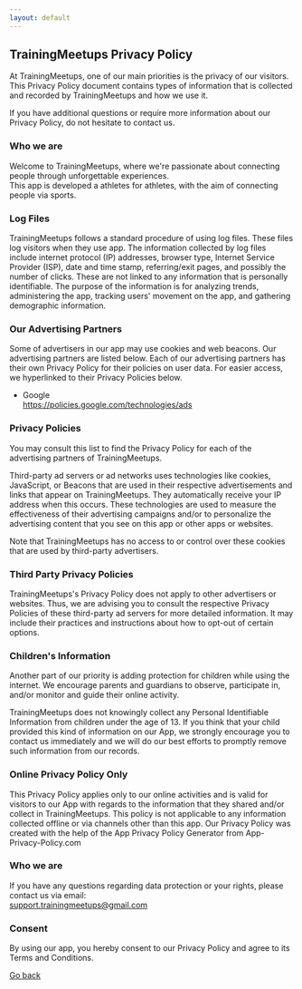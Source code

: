 ```yaml
---
layout: default
---
```


## TrainingMeetups Privacy Policy

At TrainingMeetups, one of our main priorities is the privacy of our visitors. This Privacy Policy document contains types of information that is collected and recorded by TrainingMeetups and how we use it.

If you have additional questions or require more information about our Privacy Policy, do not hesitate to contact us.

### Who we are

Welcome to TrainingMeetups, where we're passionate about connecting people through unforgettable experiences.  
This app is developed a athletes for athletes, with the aim of connecting people via sports.

### Log Files

TrainingMeetups follows a standard procedure of using log files. These files log visitors when they use app. The information collected by log files include internet protocol (IP) addresses, browser type, Internet Service Provider (ISP), date and time stamp, referring/exit pages, and possibly the number of clicks. These are not linked to any information that is personally identifiable. The purpose of the information is for analyzing trends, administering the app, tracking users' movement on the app, and gathering demographic information.

### Our Advertising Partners

Some of advertisers in our app may use cookies and web beacons. Our advertising partners are listed below. Each of our advertising partners has their own Privacy Policy for their policies on user data. For easier access, we hyperlinked to their Privacy Policies below.

- Google  
  https://policies.google.com/technologies/ads

### Privacy Policies

You may consult this list to find the Privacy Policy for each of the advertising partners of TrainingMeetups.

Third-party ad servers or ad networks uses technologies like cookies, JavaScript, or Beacons that are used in their respective advertisements and links that appear on TrainingMeetups. They automatically receive your IP address when this occurs. These technologies are used to measure the effectiveness of their advertising campaigns and/or to personalize the advertising content that you see on this app or other apps or websites.

Note that TrainingMeetups has no access to or control over these cookies that are used by third-party advertisers.

### Third Party Privacy Policies

TrainingMeetups's Privacy Policy does not apply to other advertisers or websites. Thus, we are advising you to consult the respective Privacy Policies of these third-party ad servers for more detailed information. It may include their practices and instructions about how to opt-out of certain options.

### Children's Information

Another part of our priority is adding protection for children while using the internet. We encourage parents and guardians to observe, participate in, and/or monitor and guide their online activity.

TrainingMeetups does not knowingly collect any Personal Identifiable Information from children under the age of 13. If you think that your child provided this kind of information on our App, we strongly encourage you to contact us immediately and we will do our best efforts to promptly remove such information from our records.

### Online Privacy Policy Only

This Privacy Policy applies only to our online activities and is valid for visitors to our App with regards to the information that they shared and/or collect in TrainingMeetups. This policy is not applicable to any information collected offline or via channels other than this app. Our Privacy Policy was created with the help of the App Privacy Policy Generator from App-Privacy-Policy.com

### Who we are

If you have any questions regarding data protection or your rights, please contact us via email:  
support.trainingmeetups@gmail.com

### Consent

By using our app, you hereby consent to our Privacy Policy and agree to its Terms and Conditions.

[Go back](./)
